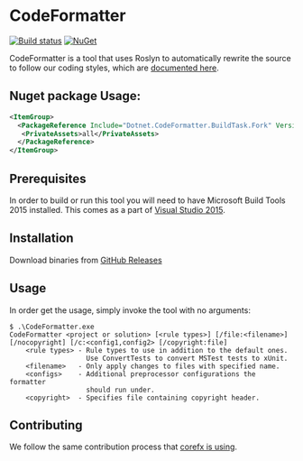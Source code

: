 # CodeFormatter

[![Build status](https://img.shields.io/appveyor/ci/hanabi1224/codeformatter/nuget.svg)](https://ci.appveyor.com/project/hanabi1224/codeformatter)
[![NuGet](https://buildstats.info/nuget/codeformatter)](https://www.nuget.org/packages/codeformatter)

CodeFormatter is a tool that uses Roslyn to automatically rewrite the source to
follow our coding styles, which are [documented here][corefx-coding-style].

## Nuget package Usage:
```xml
<ItemGroup>
  <PackageReference Include="Dotnet.CodeFormatter.BuildTask.Fork" Version="0.0.1">
   <PrivateAssets>all</PrivateAssets>
  </PackageReference>
</ItemGroup>
```

[corefx-coding-style]: https://github.com/dotnet/corefx/blob/master/Documentation/coding-guidelines/coding-style.md

## Prerequisites

In order to build or run this tool you will need to have Microsoft Build Tools
2015 installed.  This comes as a part of [Visual Studio 2015](https://www.visualstudio.com/downloads/download-visual-studio-vs).

## Installation

Download binaries from [GitHub Releases](https://github.com/dotnet/codeformatter/releases)

## Usage

In order get the usage, simply invoke the tool with no arguments:

```
$ .\CodeFormatter.exe
CodeFormatter <project or solution> [<rule types>] [/file:<filename>] [/nocopyright] [/c:<config1,config2> [/copyright:file]
    <rule types> - Rule types to use in addition to the default ones.
                   Use ConvertTests to convert MSTest tests to xUnit.
    <filename>   - Only apply changes to files with specified name.
    <configs>    - Additional preprocessor configurations the formatter
                   should run under.
    <copyright>  - Specifies file containing copyright header.
```

## Contributing

We follow the same contribution process that 
[corefx is using][corefx-contributing].

[corefx-contributing]: https://github.com/dotnet/corefx/wiki/Contributing
